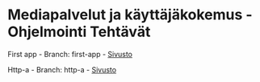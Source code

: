 # Mediapalvelut ja käyttäjäkokemus - Ohjelmointi Tehtävät

First app - Branch: first-app - [Sivusto](http://users.metropolia.fi/~olivero/react-project/)

Http-a - Branch: http-a - [Sivusto](http://users.metropolia.fi/~olivero/http-a/)
